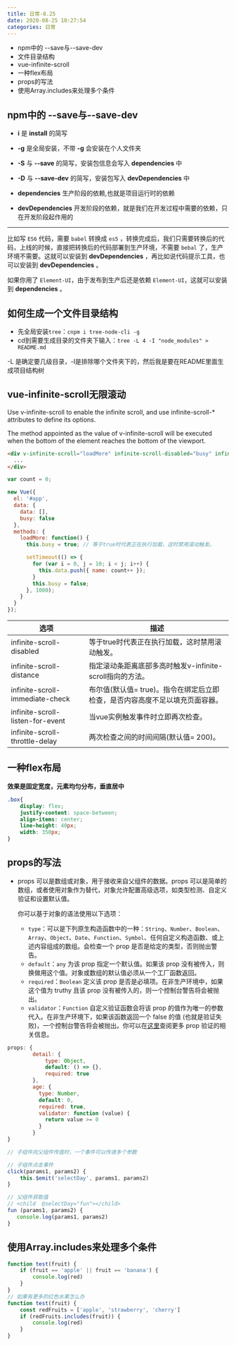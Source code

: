 ```yaml
---
title: 日常-8.25
date: 2020-08-25 10:27:54
categories: 日常
---
```


* npm中的 --save与--save-dev
* 文件目录结构
* vue-infinite-scroll
* 一种flex布局
* props的写法
* 使用Array.includes来处理多个条件

<!--more-->

## npm中的 --save与--save-dev

- **i** 是 **install** 的简写
- **-g** 是全局安装，不带 **-g** 会安装在个人文件夹
- **-S** 与 **--save** 的简写，安装包信息会写入 **dependencies** 中
- **-D** 与 **--save-dev** 的简写，安装包写入 **devDependencies** 中

- **dependencies** 生产阶段的依赖,也就是项目运行时的依赖
- **devDependencies** 开发阶段的依赖，就是我们在开发过程中需要的依赖，只在开发阶段起作用的

****

比如写 `ES6` 代码，需要 `babel` 转换成 `es5` ，转换完成后，我们只需要转换后的代码，上线的时候，直接把转换后的代码部署到生产环境，不需要 `bebal` 了，生产环境不需要。这就可以安装到 **devDependencies** ，再比如说代码提示工具，也可以安装到 **devDependencies** 。

如果你用了 `Element-UI`，由于发布到生产后还是依赖 `Element-UI`，这就可以安装到 **dependencies** 。

## 如何生成一个文件目录结构

* 先全局安装`tree`：`cnpm i tree-node-cli -g`
* cd到需要生成目录的文件夹下输入：`tree -L 4 -I "node_modules" > README.md`

-L 是确定要几级目录，-I是排除哪个文件夹下的，然后我是要在README里面生成项目结构树 

## vue-infinite-scroll无限滚动

Use v-infinite-scroll to enable the infinite scroll, and use infinite-scroll-* attributes to define its options.

The method appointed as the value of v-infinite-scroll will be executed when the bottom of the element reaches the bottom of the viewport.

```html
<div v-infinite-scroll="loadMore" infinite-scroll-disabled="busy" infinite-scroll-distance="10">
  ...
</div>
```

```js
var count = 0;

new Vue({
  el: '#app',
  data: {
    data: [],
    busy: false
  },
  methods: {
    loadMore: function() {
      this.busy = true; // 等于true时代表正在执行加载，这时禁用滚动触发。

      setTimeout(() => {
        for (var i = 0, j = 10; i < j; i++) {
          this.data.push({ name: count++ });
        }
        this.busy = false;
      }, 1000);
    }
  }
});
```

| 选项                             | 描述                                                         |
| -------------------------------- | ------------------------------------------------------------ |
| infinite-scroll-disabled         | 等于true时代表正在执行加载，这时禁用滚动触发。               |
| infinite-scroll-distance         | 指定滚动条距离底部多高时触发v-infinite-scroll指向的方法。    |
| infinite-scroll-immediate-check  | 布尔值(默认值= true)。指令在绑定后立即检查，是否内容高度不足以填充页面容器。 |
| infinite-scroll-listen-for-event | 当vue实例触发事件时立即再次检查。                            |
| infinite-scroll-throttle-delay   | 两次检查之间的时间间隔(默认值= 200)。                        |

## 一种flex布局

**效果是固定宽度，元素均匀分布，垂直居中**

```css
.box{
 	display: flex;
    justify-content: space-between;
    align-items: center;
    line-height: 40px;
    width: 350px;   
}
```

## props的写法

- props 可以是数组或对象，用于接收来自父组件的数据。props 可以是简单的数组，或者使用对象作为替代，对象允许配置高级选项，如类型检测、自定义验证和设置默认值。

  你可以基于对象的语法使用以下选项：

  - `type`：可以是下列原生构造函数中的一种：`String`、`Number`、`Boolean`、`Array`、`Object`、`Date`、`Function`、`Symbol`、任何自定义构造函数、或上述内容组成的数组。会检查一个 prop 是否是给定的类型，否则抛出警告。
  - `default`：`any`
    为该 prop 指定一个默认值。如果该 prop 没有被传入，则换做用这个值。对象或数组的默认值必须从一个工厂函数返回。
  - `required`：`Boolean`
    定义该 prop 是否是必填项。在非生产环境中，如果这个值为 truthy 且该 prop 没有被传入的，则一个控制台警告将会被抛出。
  - `validator`：`Function`
    自定义验证函数会将该 prop 的值作为唯一的参数代入。在非生产环境下，如果该函数返回一个 false 的值 (也就是验证失败)，一个控制台警告将会被抛出。你可以在[这里](https://cn.vuejs.org/v2/guide/components-props.html#Prop-验证)查阅更多 prop 验证的相关信息。

```js
props: {
        detail: {
            type: Object,
            default: () => {},
            required: true
        },
        age: {
          type: Number,
          default: 0,
          required: true,
          validator: function (value) {
            return value >= 0
          }
        }
}

// 子组件向父组件传值时，一个事件可以传递多个参数

// 子组件点击事件
click(params1, params2) {
    this.$emit('selectDay', params1, params2)
}

// 父组件获取值
// <child  @selectDay="fun"></child>
fun (params1, params2) {
   console.log(params1, params2) 
}
```

## 使用Array.includes来处理多个条件

```js
function test(fruit) {
    if (fruit == 'apple' || fruit == 'banana') {
        console.log(red)
    }
}
// 如果有更多的红色水果怎么办
function test(fruit) {
    const redFruits = ['apple', 'strawberry', 'cherry']
    if (redFruits.includes(fruit)) {
        console.log(red)
    }
}
```

